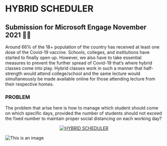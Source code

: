 # HYBRID SCHEDULER

## Submission for Microsoft Engage November 2021 👩‍💻


Around 66% of the 18+ population of the country has received at least one dose of the Covid-19 vaccine. Schools, colleges, and institutions have started to finally open up. However, we also have to take essential measures to prevent the further spread of Covid-19 that’s where hybrid classes come into play.
Hybrid classes work in such a manner that half-strength would attend college/school and the same lecture would simultaneously be made available online for those attending lecture from their respective homes.



### PROBLEM
The problem that arise here is how to manage which student should come on which specific days, provided the number of students should not exceed the fixed number to maintain proper social distancing on each working day?

<p align="center">
<a href="https://hybrid-scheduler.herokuapp.com/">
<img src="https://drive.google.com/file/d/1yKYf7_5YIY4LYnWCmVP9qAT7o9Ogxrlq/view?usp=sharing" alt="HYBRID SCHEDULER"/>
</a>
</p>

![This is an image](https://myoctocat.com/assets/images/base-octocat.svg)

